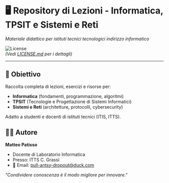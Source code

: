 # 🖥️ Repository di Lezioni - Informatica, TPSIT e Sistemi e Reti  
*Materiale didattico per istituti tecnici tecnologici indirizzo informatico*  

![License](https://img.shields.io/badge/License-CC_BY--NC--SA_4.0-lightgrey.svg)  
*(Vedi [LICENSE.md](LICENSE.md) per i dettagli)*  

---

## 🎯 Obiettivo  
Raccolta completa di lezioni, esercizi e risorse per:  
- **Informatica** (fondamenti, programmazione, algoritmi)  
- **TPSIT** (Tecnologie e Progettazione di Sistemi Informatici)  
- **Sistemi e Reti** (architetture, protocolli, cybersecurity)  

Adatto a studenti e docenti di istituti tecnici (ITIS, ITTS).

## 👨‍🏫 Autore
**Matteo Patisso**  
- Docente di Laboratorio Informatica
- Presso: ITTS C. Grassi
- 📧 Email: pull-antsy-dropout@duck.com

*"Condividere conoscenza è il modo migliore per innovare."*

